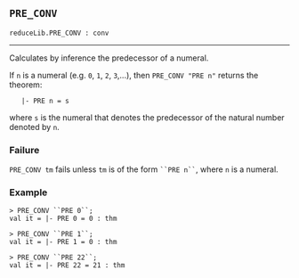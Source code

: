## `PRE_CONV`

``` hol4
reduceLib.PRE_CONV : conv
```

------------------------------------------------------------------------

Calculates by inference the predecessor of a numeral.

If `n` is a numeral (e.g. `0`, `1`, `2`, `3`,...), then
`PRE_CONV "PRE n"` returns the theorem:

``` hol4
   |- PRE n = s
```

where `s` is the numeral that denotes the predecessor of the natural
number denoted by `n`.

### Failure

`PRE_CONV tm` fails unless `tm` is of the form ``` ``PRE n`` ```, where
`n` is a numeral.

### Example

``` hol4
> PRE_CONV ``PRE 0``;
val it = |- PRE 0 = 0 : thm

> PRE_CONV ``PRE 1``;
val it = |- PRE 1 = 0 : thm

> PRE_CONV ``PRE 22``;
val it = |- PRE 22 = 21 : thm
```
